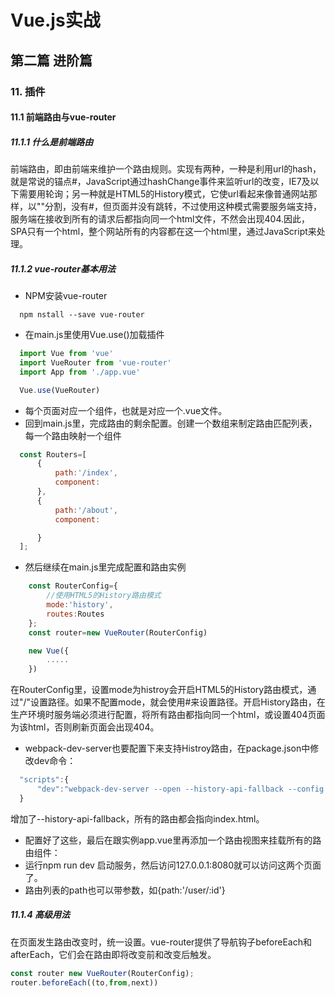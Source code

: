 # Vue.js实战
## 第二篇 进阶篇
### 11. 插件
#### 11.1 前端路由与vue-router
##### 11.1.1 什么是前端路由
前端路由，即由前端来维护一个路由规则。实现有两种，一种是利用url的hash，就是常说的锚点#，JavaScript通过hashChange事件来监听url的改变，IE7及以下需要用轮询；另一种就是HTML5的History模式，它使url看起来像普通网站那样，以"\"分割，没有#，但页面并没有跳转，不过使用这种模式需要服务端支持，服务端在接收到所有的请求后都指向同一个html文件，不然会出现404.因此，SPA只有一个html，整个网站所有的内容都在这一个html里，通过JavaScript来处理。

##### 11.1.2 vue-router基本用法
- NPM安装vue-router
```
  npm nstall --save vue-router
```
- 在main.js里使用Vue.use()加载插件
```javascript
  import Vue from 'vue'
  import VueRouter from 'vue-router'
  import App from './app.vue'

  Vue.use(VueRouter)
```
- 每个页面对应一个组件，也就是对应一个.vue文件。
- 回到main.js里，完成路由的剩余配置。创建一个数组来制定路由匹配列表，每一个路由映射一个组件
```javascript
  const Routers=[
      {
          path:'/index',
          component:
      },
      {
          path:'/about',
          component:

      }
  ];
```
- 然后继续在main.js里完成配置和路由实例
```javascript
    const RouterConfig={
        //使用HTML5的History路由模式
        mode:'history',
        routes:Routes
    };
    const router=new VueRouter(RouterConfig)

    new Vue({
        .....
    })
```
在RouterConfig里，设置mode为histroy会开启HTML5的History路由模式，通过"/"设置路径。如果不配置mode，就会使用#来设置路径。开启History路由，在生产环境时服务端必须进行配置，将所有路由都指向同一个html，或设置404页面为该html，否则刷新页面会出现404。
- webpack-dev-server也要配置下来支持Histroy路由，在package.json中修改dev命令：
```javascript
  "scripts":{
      "dev":"webpack-dev-server --open --history-api-fallback --config webpack.config.js"
  }
```
  增加了--history-api-fallback，所有的路由都会指向index.html。
- 配置好了这些，最后在跟实例app.vue里再添加一个路由视图<router-view>来挂载所有的路由组件：
- 运行npm run dev 启动服务，然后访问127.0.0.1:8080就可以访问这两个页面了。
- 路由列表的path也可以带参数，如{path:'/user/:id'}

##### 11.1.4 高级用法
在页面发生路由改变时，统一设置。vue-router提供了导航钩子beforeEach和afterEach，它们会在路由即将改变前和改变后触发。
```javascript
const router new VueRouter(RouterConfig);
router.beforeEach((to,from,next))
```